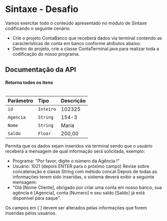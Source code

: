 # Sintaxe - Desafio
Vamos exercitar todo o conteúdo apresentado no módulo de Sintaxe codificando o seguinte cenário:

* Crie o projeto ContaBanco que receberá dados via terminal contendo as características de conta em banco conforme atributos abaixo:
* Dentro do projeto, crie a classe ContaTerminal.java para realizar toda a codificação do nosso programa.


## Documentação da API

#### Retorna todos os itens

```http

```

| Parâmetro   | Tipo       | Descrição                                   |
| :---------- | :--------- | :------------------------------------------ |
| `id`      | `Inteiro` | 102325 |
|`Agencia`|`String`| 154-3|
|`Nome`| `String`| Maria|
|`Saldo`| `Floar`| 200,00|

Permita que os dados sejam inseridos via terminal sendo que o usuário receberá a mensagem de qual informação será solicitada, exemplo:
* Programa: "Por favor, digite o número da Agência !"
* Usuário: 1021 (depois ENTER para o próximo campo)
Revise sobre concatenação e classe String com método concat
Depois de todas as informações terem sido inseridas, o sistema deverá exibir a seguinte mensagem:
* "Olá [Nome Cliente], obrigado por criar uma conta em nosso banco, sua agência é [Agencia], conta [Numero] e seu saldo [Saldo] já está disponível para saque".

Os campos em [ ] devem ser alterados pelas informações que forem inseridas pelos usuários.

